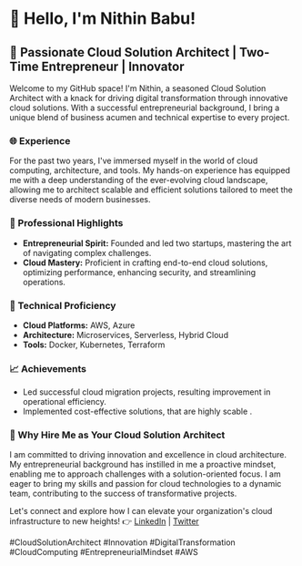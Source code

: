 # 👋 Hello, I'm Nithin Babu!

## 🚀 Passionate Cloud Solution Architect | Two-Time Entrepreneur | Innovator

Welcome to my GitHub space! I'm Nithin, a seasoned Cloud Solution Architect with a knack for driving digital transformation through innovative cloud solutions. With a successful entrepreneurial background, I bring a unique blend of business acumen and technical expertise to every project.

### 🌐 Experience
For the past two years, I've immersed myself in the world of cloud computing, architecture, and tools. My hands-on experience has equipped me with a deep understanding of the ever-evolving cloud landscape, allowing me to architect scalable and efficient solutions tailored to meet the diverse needs of modern businesses.

### 💼 Professional Highlights
- **Entrepreneurial Spirit:** Founded and led two startups, mastering the art of navigating complex challenges.
- **Cloud Mastery:** Proficient in crafting end-to-end cloud solutions, optimizing performance, enhancing security, and streamlining operations.

### 🔧 Technical Proficiency
- **Cloud Platforms:** AWS, Azure
- **Architecture:** Microservices, Serverless, Hybrid Cloud
- **Tools:** Docker, Kubernetes, Terraform

### 📈 Achievements
- Led successful cloud migration projects, resulting improvement in operational efficiency.
- Implemented cost-effective solutions, that are highly scable .

### 🤝 Why Hire Me as Your Cloud Solution Architect
I am committed to driving innovation and excellence in cloud architecture. My entrepreneurial background has instilled in me a proactive mindset, enabling me to approach challenges with a solution-oriented focus. I am eager to bring my skills and passion for cloud technologies to a dynamic team, contributing to the success of transformative projects.

Let's connect and explore how I can elevate your organization's cloud infrastructure to new heights! 👉 [LinkedIn](https://www.linkedin.com/in/nithin-babu-birapt?utm_source=share&utm_campaign=share_via&utm_content=profile&utm_medium=android_app) | [Twitter](https://twitter.com/hicodingspartan)

\#CloudSolutionArchitect #Innovation #DigitalTransformation #CloudComputing #EntrepreneurialMindset #AWS 
